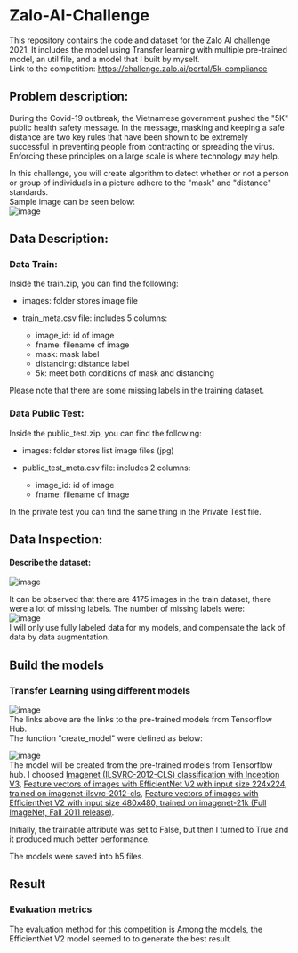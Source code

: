 # Zalo-AI-Challenge
This repository contains the code and dataset for the Zalo AI challenge 2021. It includes the model using Transfer learning with multiple pre-trained model, an util file, and a model that I built by myself.  
Link to the competition: https://challenge.zalo.ai/portal/5k-compliance  

## Problem description: 

During the Covid-19 outbreak, the Vietnamese government pushed the "5K" public health safety message. In the message, masking and keeping a safe distance are two key rules that have been shown to be extremely successful in preventing people from contracting or spreading the virus. Enforcing these principles on a large scale is where technology may help.

In this challenge, you will create algorithm to detect whether or not a person or group of individuals in a picture adhere to the "mask" and "distance" standards.  
Sample image can be seen below:  
![image](https://user-images.githubusercontent.com/68081679/146218442-53338413-c022-4d2a-8e8e-e9951780514e.png)  

## Data Description:  

### Data Train:  

Inside the train.zip, you can find the following:  

* images: folder stores image file  

* train_meta.csv file: includes 5 columns:  

    * image_id: id of image  
    * fname: filename of image  
    * mask: mask label  
    * distancing: distance label  
    * 5k: meet both conditions of mask and distancing  
 
Please note that there are some missing labels in the training dataset.   

### Data Public Test:  

Inside the public_test.zip, you can find the following:  

* images: folder stores list image files (jpg)  

* public_test_meta.csv file: includes 2 columns:  

    * image_id: id of image  
    * fname: filename of image  

In the private test you can find the same thing in the Private Test file.   

## Data Inspection: 

#### Describe the dataset:  

![image](https://user-images.githubusercontent.com/68081679/146222605-5db362e7-f86f-436c-94b8-fab25c2c7bf0.png)  

It can be observed that there are 4175 images in the train dataset, there were a lot of missing labels. The number of missing labels were:  
![image](https://user-images.githubusercontent.com/68081679/146226304-e4e0286b-d52c-42f6-b30b-8e7a23d9b8f4.png)  
I will only use fully labeled data for my models, and compensate the lack of data by data augmentation.  

## Build the models 

### Transfer Learning using different models  

![image](https://user-images.githubusercontent.com/68081679/147751374-4e7f262f-29f2-4e8d-90e3-cd81738f1f14.png)  
The links above are the links to the pre-trained models from Tensorflow Hub.    
The function "create_model" were defined as below:  

![image](https://user-images.githubusercontent.com/68081679/147751819-d3f8d46a-179a-4cc3-b6cc-59bba76c6358.png)  
The model will be created from the pre-trained models from Tensorflow hub. I choosed [Imagenet (ILSVRC-2012-CLS) classification with Inception V3](https://tfhub.dev/google/imagenet/inception_v3/classification/5), [Feature vectors of images with EfficientNet V2 with input size 224x224, trained on imagenet-ilsvrc-2012-cls](https://tfhub.dev/google/imagenet/efficientnet_v2_imagenet1k_b0/feature_vector/2), [Feature vectors of images with EfficientNet V2 with input size 480x480, trained on imagenet-21k (Full ImageNet, Fall 2011 release)](https://tfhub.dev/google/imagenet/efficientnet_v2_imagenet21k_l/feature_vector/2).  

Initially, the trainable attribute was set to False, but then I turned to True and it produced much better performance. 

The models were saved into h5 files. 


## Result

### Evaluation metrics

The evaluation method for this competition is 
Among the models, the EfficientNet V2 model seemed to to generate the best result.   



















